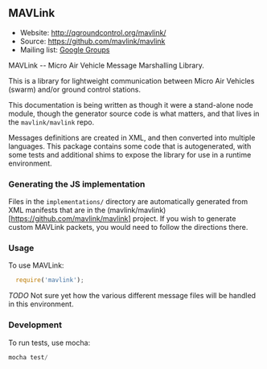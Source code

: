 ## MAVLink ##

*   Website: http://qgroundcontrol.org/mavlink/
*   Source: https://github.com/mavlink/mavlink
*   Mailing list: [Google Groups](http://groups.google.com/group/mavlink)

MAVLink -- Micro Air Vehicle Message Marshalling Library.

This is a library for lightweight communication between Micro Air Vehicles (swarm) and/or ground control stations.

This documentation is being written as though it were a stand-alone node module, though the generator source code is what matters, and that lives in the ```mavlink/mavlink``` repo.

Messages definitions are created in XML, and then converted into multiple languages.  This package contains some code that is autogenerated, with some tests and additional shims to expose the library for use in a runtime environment.

### Generating the JS implementation ###

Files in the ```implementations/``` directory are automatically generated from XML manifests that are in the (mavlink/mavlink)[https://github.com/mavlink/mavlink] project.  If you wish to generate custom MAVLink packets, you would need to follow the directions there.

### Usage ###

To use MAVLink:

```javascript
  require('mavlink');
```

*TODO* Not sure yet how the various different message files will be handled in this environment.

### Development ###

To run tests, use mocha:

```javascript
mocha test/
```

